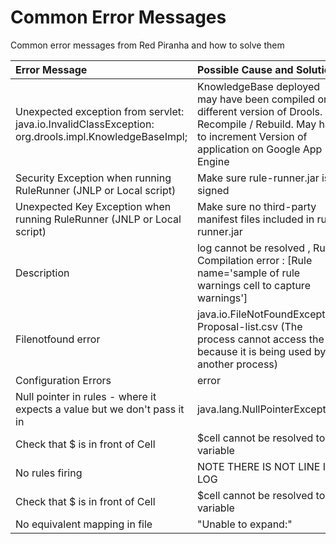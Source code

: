 # Common Error Messages

Common error messages from Red Piranha and how to solve them

| **Error Message** | **Possible Cause and Solution** |
|:------------------|:--------------------------------|
| Unexpected exception from servlet: java.io.InvalidClassException: org.drools.impl.KnowledgeBaseImpl; | KnowledgeBase deployed may have been compiled on a different version of Drools. Recompile / Rebuild. May have to increment Version of application on Google App Engine |
| Security Exception when running RuleRunner (JNLP or Local script) | Make sure rule-runner.jar is signed |
| Unexpected Key Exception when running RuleRunner (JNLP or Local script)| Make sure no third-party manifest files included in rule-runner.jar |
| Description| log cannot be resolved , Rule Compilation error : [Rule name='sample of rule warnings cell to capture warnings'] |
| Filenotfound error| java.io.FileNotFoundException: Proposal-list.csv (The process cannot access the file because it is being used by another process)
| Configuration Errors| error|
| Null pointer in rules - where it expects a value but we don't pass it in| java.lang.NullPointerException|
| Check that $ is in front of Cell|  $cell cannot be resolved to a variable|
| No rules firing|  NOTE THERE IS NOT LINE  IN LOG|
| Check that $ is in front of Cell|  $cell cannot be resolved to a variable|
| No equivalent mapping in file |"Unable to expand:" |

<!--stackedit_data:
eyJoaXN0b3J5IjpbMjA4NDU3NzgyXX0=
-->